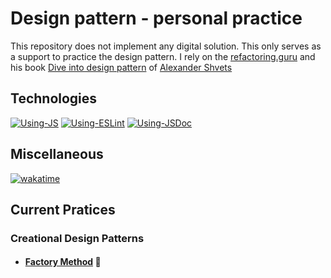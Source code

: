 # Design pattern - personal practice

This repository does not implement any digital solution. This only serves as a support to practice the design pattern.
I rely on the [refactoring.guru](https://refactoring.guru/) and his book [Dive into design pattern](https://refactoring.guru/design-patterns/book#checkout/purchase_type) of [Alexander Shvets](https://github.com/neochief)

## Technologies

[![Using-JS](https://img.shields.io/badge/Using-TypeScript-2D79C7?logo=typescript&logoColor=white)](https://www.typescriptlang.org/) [![Using-ESLint](https://img.shields.io/badge/Using-ESLint-4B32C3?logo=ESLint&logoColor=white)](https://eslint.org/) [![Using-JSDoc](https://img.shields.io/badge/Using-JSDoc-92B014?logo=ReadtheDocs&logoColor=white)](https://jsdoc.app/)

## Miscellaneous

[![wakatime](https://wakatime.com/badge/user/f18db2db-b606-4ae1-9f5e-48348293a81b/project/761742e9-e943-4135-8f1c-841a7bbf9393.svg)](https://wakatime.com/badge/user/f18db2db-b606-4ae1-9f5e-48348293a81b/project/761742e9-e943-4135-8f1c-841a7bbf9393)

## Current Pratices

### Creational Design Patterns

-   #### [Factory Method](#) 📍
